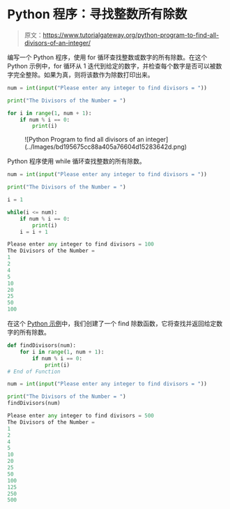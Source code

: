# Python 程序：寻找整数所有除数

> 原文：<https://www.tutorialgateway.org/python-program-to-find-all-divisors-of-an-integer/>

编写一个 Python 程序，使用 for 循环查找整数或数字的所有除数。在这个 Python 示例中，for 循环从 1 迭代到给定的数字，并检查每个数字是否可以被数字完全整除。如果为真，则将该数作为除数打印出来。

```py
num = int(input("Please enter any integer to find divisors = "))

print("The Divisors of the Number = ")

for i in range(1, num + 1):
    if num % i == 0:
        print(i)
```

<figure class="wp-block-image size-large">![Python Program to find all divisors of an integer](../Images/bd195675cc88a405a76604d15283642d.png)</figure>

Python 程序使用 while 循环查找整数的所有除数。

```py
num = int(input("Please enter any integer to find divisors = "))

print("The Divisors of the Number = ")

i = 1

while(i <= num):
    if num % i == 0:
        print(i)
    i = i + 1
```

```py
Please enter any integer to find divisors = 100
The Divisors of the Number = 
1
2
4
5
10
20
25
50
100
```

在这个 [Python 示例](https://www.tutorialgateway.org/python-programming-examples/)中，我们创建了一个 find 除数函数，它将查找并返回给定数字的所有除数。

```py
def findDivisors(num):
    for i in range(1, num + 1):
        if num % i == 0:
            print(i)
# End of Function

num = int(input("Please enter any integer to find divisors = "))

print("The Divisors of the Number = ")
findDivisors(num)
```

```py
Please enter any integer to find divisors = 500
The Divisors of the Number = 
1
2
4
5
10
20
25
50
100
125
250
500
```